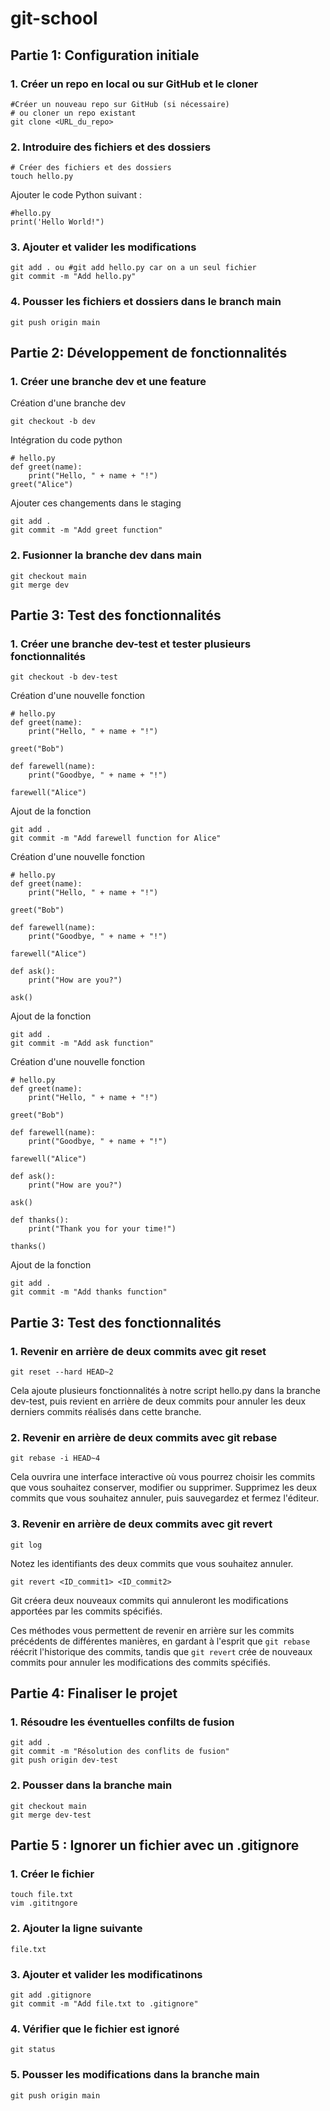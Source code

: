 # git-school


## Partie 1: Configuration initiale
### 1. Créer un repo en local ou sur GitHub et le cloner
```
#Créer un nouveau repo sur GitHub (si nécessaire)
# ou cloner un repo existant
git clone <URL_du_repo>
```
### 2. Introduire des fichiers et des dossiers
```
# Créer des fichiers et des dossiers
touch hello.py
```
Ajouter le code Python suivant : 
```
#hello.py
print('Hello World!")
```

### 3. Ajouter et valider les modifications
```
git add . ou #git add hello.py car on a un seul fichier
git commit -m "Add hello.py"
```
### 4. Pousser les fichiers et dossiers dans le branch main
```
git push origin main
```

## Partie 2: Développement de fonctionnalités
### 1. Créer une branche dev et une feature
Création d'une branche dev
```
git checkout -b dev
```
Intégration du code python
```
# hello.py
def greet(name):
    print("Hello, " + name + "!")
greet("Alice")
```
Ajouter ces changements dans le staging
```
git add .
git commit -m "Add greet function"
```

### 2. Fusionner la branche dev dans main

```
git checkout main
git merge dev
```

## Partie 3: Test des fonctionnalités
### 1. Créer une branche dev-test et tester plusieurs fonctionnalités

```
git checkout -b dev-test
```

Création d'une nouvelle fonction
```
# hello.py
def greet(name):
    print("Hello, " + name + "!")

greet("Bob")

def farewell(name):
    print("Goodbye, " + name + "!")

farewell("Alice")
```
Ajout de la fonction 
```
git add .
git commit -m "Add farewell function for Alice"
```
Création d'une nouvelle fonction
```
# hello.py
def greet(name):
    print("Hello, " + name + "!")

greet("Bob")

def farewell(name):
    print("Goodbye, " + name + "!")

farewell("Alice")

def ask():
    print("How are you?")

ask()
```
Ajout de la fonction
```
git add .
git commit -m "Add ask function"
```
Création d'une nouvelle fonction
```
# hello.py
def greet(name):
    print("Hello, " + name + "!")

greet("Bob")

def farewell(name):
    print("Goodbye, " + name + "!")

farewell("Alice")

def ask():
    print("How are you?")

ask()

def thanks():
    print("Thank you for your time!")

thanks()
```
Ajout de la fonction
```
git add .
git commit -m "Add thanks function"
```
## Partie 3: Test des fonctionnalités
### 1. Revenir en arrière de deux commits avec git reset

```
git reset --hard HEAD~2
```

Cela ajoute plusieurs fonctionnalités à notre script hello.py dans la branche dev-test, puis revient en arrière de deux commits pour annuler les deux derniers commits réalisés dans cette branche.

### 2. Revenir en arrière de deux commits avec git rebase
```
git rebase -i HEAD~4
```
Cela ouvrira une interface interactive où vous pourrez choisir les commits que vous souhaitez conserver, modifier ou supprimer. Supprimez les deux commits que vous souhaitez annuler, puis sauvegardez et fermez l'éditeur.

### 3. Revenir en arrière de deux commits avec git revert

```
git log
```
Notez les identifiants des deux commits que vous souhaitez annuler.

```
git revert <ID_commit1> <ID_commit2>
```
Git créera deux nouveaux commits qui annuleront les modifications apportées par les commits spécifiés.

Ces méthodes vous permettent de revenir en arrière sur les commits précédents de différentes manières, en gardant à l'esprit que `git rebase` réécrit l'historique des commits, tandis que `git revert` crée de nouveaux commits pour annuler les modifications des commits spécifiés.

## Partie 4: Finaliser le projet
### 1. Résoudre les éventuelles confilts de fusion 
```
git add .
git commit -m "Résolution des conflits de fusion"
git push origin dev-test
```
### 2. Pousser dans la branche main 
```
git checkout main
git merge dev-test
```

## Partie 5 : Ignorer un fichier avec un .gitignore
### 1. Créer le fichier 
```
touch file.txt
vim .gititngore
```

### 2. Ajouter la ligne suivante
```
file.txt
```

### 3. Ajouter et valider les modificatinons 
```
git add .gitignore
git commit -m "Add file.txt to .gitignore"
```

### 4. Vérifier que le fichier est ignoré
```
git status
```

### 5. Pousser les modifications dans la branche main
```
git push origin main
```
